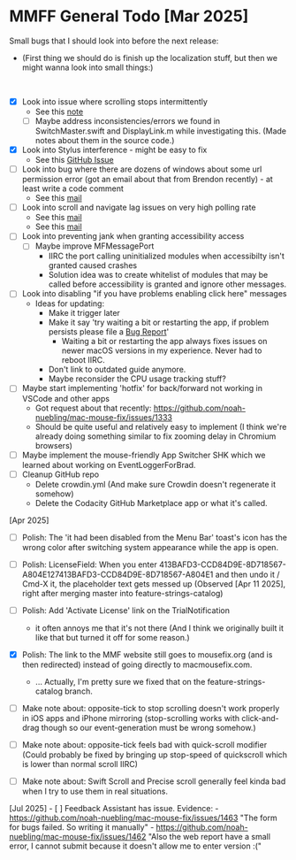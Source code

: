 # MMFF General Todo [Mar 2025]

Small bugs that I should look into before the next release:

- (First thing we should do is finish up the localization stuff, but then we might wanna look into small things:)

<br>

- [x] Look into issue where scrolling stops intermittently
    - See this [note](..//notes-public/mmf/bug-investigation/scrolling-stops-intermittently_apr-2025.md)
    - [ ] Maybe address inconsistencies/errors we found in SwitchMaster.swift and DisplayLink.m while investigating this. (Made notes about them in the source code.)
- [x] Look into Stylus interference - might be easy to fix
    - See this [GitHub Issue](https://github.com/noah-nuebling/mac-mouse-fix/issues/1301)
- [ ] Look into bug where there are dozens of windows about some url permission error (got an email about that from Brendon recently) - at least write a code comment
    - See this [mail](message:%3C643376E2-ABD0-4D95-83B9-4D0193A3CEEE@icloud.com%3E)
- [ ] Look into scroll and navigate lag  issues on very high polling rate
    - See this [mail](message:%3CCAMbYH-rYhZh-7MLEu+tZ10C1AA2-5vkQK9pS4b8bDdY6APUAAg@mail.gmail.com%3E)
    - See this [mail](message:%3CE4707C72-811C-4111-8D12-64E683334BC9@lozhnikov.com%3E)
- [ ] Look into preventing jank when granting accessibility access
    - [ ] Maybe improve MFMessagePort 
      - IIRC the port calling uninitialized modules when accessibilty isn't granted caused crashes 
      - Solution idea was to create whitelist of modules that may be called before accessibility is granted and ignore other messages.
- [ ] Look into disabling "if you have problems enabling click here" messages
    - Ideas for updating:
        - Make it trigger later
        - Make it say 'try waiting a bit or restarting the app, if problem persists please file a [Bug Report](...)' 
            - Waiting a bit or restarting the app always fixes issues on newer macOS versions in my experience. Never had to reboot IIRC.
        - Don't link to outdated guide anymore.
        - Maybe reconsider the CPU usage tracking stuff?
- [ ] Maybe start implementing 'hotfix' for back/forward not working in VSCode and other apps
    - Got request about that recently: https://github.com/noah-nuebling/mac-mouse-fix/issues/1333
    - Should be quite useful and relatively easy to implement 
      (I think we're already doing something similar to fix zooming delay in Chromium browsers)
- [ ] Maybe implement the mouse-friendly App Switcher SHK which we learned about working on EventLoggerForBrad.
- [ ] Cleanup GitHub repo
    - Delete crowdin.yml (And make sure Crowdin doesn't regenerate it somehow)
    - Delete the Codacity GitHub Marketplace app or what it's called.

[Apr 2025]
- [ ] Polish: The 'it had been disabled from the Menu Bar' toast's icon has the wrong color after switching system appearance while the app is open.
- [ ] Polish: LicenseField: When you enter 413BAFD3-CCD84D9E-8D718567-A804E127413BAFD3-CCD84D9E-8D718567-A804E1 and then undo it / Cmd-X it, the placeholder text gets messed up (Observed [Apr 11 2025], right after merging master into feature-strings-catalog)
- [ ] Polish: Add 'Activate License' link on the TrialNotification
    - it often annoys me that it's not there (And I think we originally built it like that but turned it off for some reason.)
- [x] Polish: The link to the MMF website still goes to mousefix.org (and is then redirected) instead of going directly to macmousefix.com.
    - ... Actually, I'm pretty sure we fixed that on the feature-strings-catalog branch.

- [ ] Make note about: opposite-tick to stop scrolling doesn't work properly in iOS apps and iPhone mirroring (stop-scrolling works with click-and-drag though so our event-generation must be wrong somehow.) 
- [ ] Make note about: opposite-tick feels bad with quick-scroll modifier (Could probably be fixed by bringing up stop-speed of quickscroll which is lower than normal scroll IIRC)
- [ ] Make note about: Swift Scroll and Precise scroll generally feel kinda bad when I try to use them in real situations.

[Jul 2025]
    - [ ] Feedback Assistant has issue. Evidence:
        - https://github.com/noah-nuebling/mac-mouse-fix/issues/1463 "The form for bugs failed. So writing it manually"
        - https://github.com/noah-nuebling/mac-mouse-fix/issues/1462 "Also the web report have a small error, I cannot submit because it doesn't allow me to enter version :(" 
